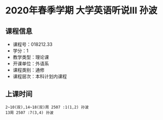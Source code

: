 # 2020年春季学期 大学英语听说III 孙波






## 课程信息

- 课程号：018212.33
- 学分：1
- 教学类型：理论课
- 开课单位：外语系
- 课程类别：通修
- 课程层次：本科计划内课程

## 上课时间

```
2~10(双),14~18(双)周 2507 :1(1,2) 孙波
13周 2507 :7(3,4) 孙波
```

